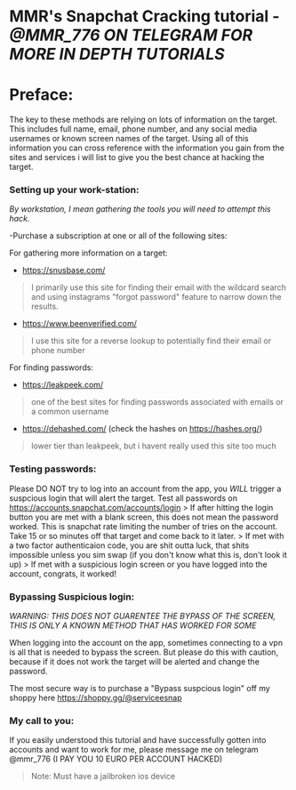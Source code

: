 # MMR's Snapchat Cracking tutorial	-	*@MMR_776 ON TELEGRAM FOR MORE IN DEPTH TUTORIALS*

# Preface:
The key to these methods are relying on lots of information on the target. This includes full name, email, phone number, and any social media usernames or known screen names of the target. Using all of this information you can cross reference with the information you gain from the sites and services i will list to give you the best chance at hacking the target.
		
### Setting up your work-station:
*By workstation, I mean gathering the tools you will need to attempt this hack.*
		
-Purchase a subscription at one or all of the following sites:
		
For gathering more information on a target:
- https://snusbase.com/
> I primarily use this site for finding their email with the wildcard search and using instagrams "forgot password" feature to narrow down the results.
- https://www.beenverified.com/
> I use this site for a reverse lookup to potentially find their email or phone number
		
For finding passwords:
- https://leakpeek.com/
> one of the best sites for finding passwords associated with emails or a common username 
- https://dehashed.com/	(check the hashes on https://hashes.org/)
> lower tier than leakpeek, but i havent really used this site too much
				
### Testing passwords:
Please DO NOT try to log into an account from the app, you *WILL* trigger a suspcious login that will alert the target. Test all passwords on https://accounts.snapchat.com/accounts/login 
		> If after hitting the login button you are met with a blank screen, this does not mean the password worked. This is snapchat rate limiting the number of tries on the account. Take 15 or so minutes off that target and come back to it later.
		> If met with a two factor authenticaion code, you are shit outta luck, that shits impossible unless you sim swap (if you don't know what this is, don't look it up)
		> If met with a suspicious login screen or you have logged into the account, congrats, it worked!
		
### Bypassing Suspicious login:
*WARNING: THIS DOES NOT GUARENTEE THE BYPASS OF THE SCREEN, THIS IS ONLY A KNOWN METHOD THAT HAS WORKED FOR SOME*
		
When logging into the account on the app, sometimes connecting to a vpn is all that is needed to bypass the screen. But please do this with caution, because if it does not work the target will be alerted and change the password.
		
The most secure way is to purchase a "Bypass suspcious login" off my shoppy here https://shoppy.gg/@serviceesnap
		
### My call to you:
		
If you easily understood this tutorial and have successfully gotten into accounts and want to work for me, please message me on telegram @mmr_776 (I PAY YOU 10 EURO PER ACCOUNT HACKED)
		
> Note: Must have a jailbroken ios device
